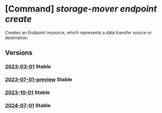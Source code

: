 # [Command] _storage-mover endpoint create_

Creates an Endpoint resource, which represents a data transfer source or destination.

## Versions

### [2023-03-01](/Resources/mgmt-plane/L3N1YnNjcmlwdGlvbnMve30vcmVzb3VyY2Vncm91cHMve30vcHJvdmlkZXJzL21pY3Jvc29mdC5zdG9yYWdlbW92ZXIvc3RvcmFnZW1vdmVycy97fS9lbmRwb2ludHMve30=/2023-03-01.xml) **Stable**

<!-- mgmt-plane /subscriptions/{}/resourcegroups/{}/providers/microsoft.storagemover/storagemovers/{}/endpoints/{} 2023-03-01 -->

### [2023-07-01-preview](/Resources/mgmt-plane/L3N1YnNjcmlwdGlvbnMve30vcmVzb3VyY2Vncm91cHMve30vcHJvdmlkZXJzL21pY3Jvc29mdC5zdG9yYWdlbW92ZXIvc3RvcmFnZW1vdmVycy97fS9lbmRwb2ludHMve30=/2023-07-01-preview.xml) **Stable**

<!-- mgmt-plane /subscriptions/{}/resourcegroups/{}/providers/microsoft.storagemover/storagemovers/{}/endpoints/{} 2023-07-01-preview -->

### [2023-10-01](/Resources/mgmt-plane/L3N1YnNjcmlwdGlvbnMve30vcmVzb3VyY2Vncm91cHMve30vcHJvdmlkZXJzL21pY3Jvc29mdC5zdG9yYWdlbW92ZXIvc3RvcmFnZW1vdmVycy97fS9lbmRwb2ludHMve30=/2023-10-01.xml) **Stable**

<!-- mgmt-plane /subscriptions/{}/resourcegroups/{}/providers/microsoft.storagemover/storagemovers/{}/endpoints/{} 2023-10-01 -->

### [2024-07-01](/Resources/mgmt-plane/L3N1YnNjcmlwdGlvbnMve30vcmVzb3VyY2Vncm91cHMve30vcHJvdmlkZXJzL21pY3Jvc29mdC5zdG9yYWdlbW92ZXIvc3RvcmFnZW1vdmVycy97fS9lbmRwb2ludHMve30=/2024-07-01.xml) **Stable**

<!-- mgmt-plane /subscriptions/{}/resourcegroups/{}/providers/microsoft.storagemover/storagemovers/{}/endpoints/{} 2024-07-01 -->

